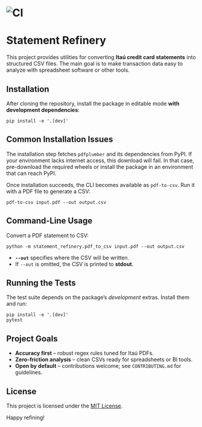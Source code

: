 # ![CI](https://github.com/leolech14/Evolve/actions/workflows/ci.yaml/badge.svg)

# Statement Refinery

This project provides utilities for converting **Itaú credit card statements** into structured CSV files. The main goal is to make transaction data easy to analyze with spreadsheet software or other tools.

## Installation

After cloning the repository, install the package in editable mode **with development dependencies**:

    pip install -e '.[dev]'

## Common Installation Issues

The installation step fetches `pdfplumber` and its dependencies from PyPI.
If your environment lacks internet access, this download will fail. In that
case, pre-download the required wheels or install the package in an
environment that can reach PyPI.

Once installation succeeds, the CLI becomes available as `pdf-to-csv`. Run it
with a PDF file to generate a CSV:

    pdf-to-csv input.pdf --out output.csv

## Command-Line Usage

Convert a PDF statement to CSV:

    python -m statement_refinery.pdf_to_csv input.pdf --out output.csv

* **`--out`** specifies where the CSV will be written.  
* If `--out` is omitted, the CSV is printed to **stdout**.

## Running the Tests

The test suite depends on the package’s *development* extras. Install them and run:

    pip install -e '.[dev]'
    pytest

## Project Goals

* **Accuracy first** – robust regex rules tuned for Itaú PDFs.  
* **Zero-friction analysis** – clean CSVs ready for spreadsheets or BI tools.  
* **Open by default** – contributions welcome; see `CONTRIBUTING.md` for guidelines.

## License

This project is licensed under the [MIT License](LICENSE).

Happy refining!
